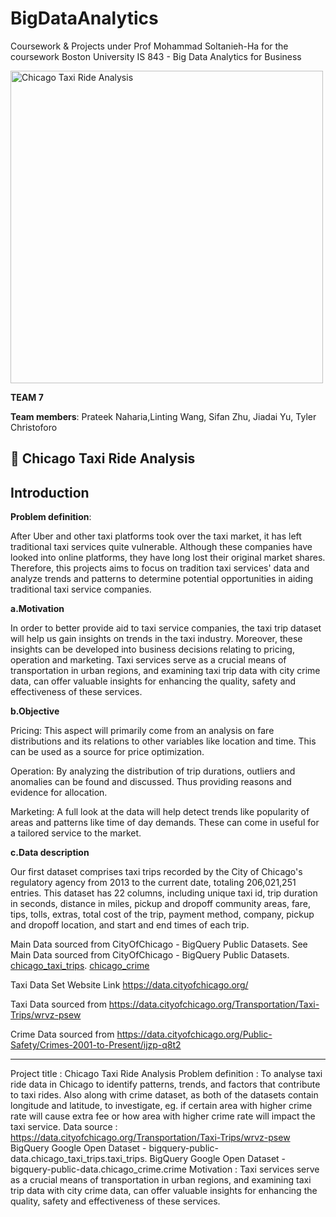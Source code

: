 # BigDataAnalytics
Coursework &amp; Projects under Prof Mohammad Soltanieh-Ha for the coursework Boston University IS 843 - Big Data Analytics for Business

<img src="https://drive.google.com/uc?id=1B_R8TgTfQ1LhG5DWlNIomuyt2_CkjorZ" alt="Chicago Taxi Ride Analysis" width="500"/>


**TEAM 7**

**Team members**: Prateek Naharia,Linting Wang, Sifan Zhu, Jiadai Yu, Tyler Christoforo

## 🚕 Chicago Taxi Ride Analysis


## Introduction


**Problem definition**:

   After Uber and other taxi platforms took over the taxi market, it has left traditional taxi services quite vulnerable. Although these companies have looked into online platforms, they have long lost their original market shares. Therefore, this projects aims to focus on tradition taxi services' data and analyze trends and patterns to determine potential opportunities in aiding traditional taxi service companies.
    
**a.Motivation**

   In order to better provide aid to taxi service companies, the taxi trip dataset will help us gain insights on trends in the taxi industry. Moreover, these insights can be developed into business decisions relating to pricing, operation and marketing.
    Taxi services serve as a crucial means of transportation in urban regions, and examining taxi trip data with city crime data,  can offer valuable insights for enhancing the quality, safety and effectiveness of these services.

**b.Objective**

Pricing:  This aspect will primarily come from an analysis on fare distributions and its relations to other variables like location and time.  This can be used as a source for price optimization.

Operation: By analyzing the distribution of trip durations, outliers and anomalies can be found and discussed. Thus providing reasons and evidence for allocation.

Marketing: A full look at the data will help detect trends like popularity of areas and patterns like time of day demands. These can come in useful for a tailored service to the market.



**c.Data description**

   Our first dataset comprises taxi trips recorded by the City of Chicago's regulatory agency from 2013 to the current date, totaling 206,021,251 entries. This dataset has 22 columns, including unique taxi id, trip duration in seconds, distance in miles, pickup and dropoff community areas, fare, tips, tolls, extras, total cost of the trip, payment method, company, pickup and dropoff location, and start and end times of each trip.

Main Data sourced from CityOfChicago - BigQuery Public Datasets. See Main Data sourced from CityOfChicago - BigQuery Public Datasets.  
[chicago_taxi_trips](https://console.cloud.google.com/bigquery?p=bigquery-public-data&d=chicago_taxi_trips&page=dataset).
[chicago_crime](https://console.cloud.google.com/bigquery?p=bigquery-public-data&d=chicago_crime&page=dataset)



Taxi Data Set Website Link  https://data.cityofchicago.org/

Taxi Data sourced from https://data.cityofchicago.org/Transportation/Taxi-Trips/wrvz-psew

Crime Data sourced from https://data.cityofchicago.org/Public-Safety/Crimes-2001-to-Present/ijzp-q8t2

*******






Project title : Chicago Taxi Ride Analysis
Problem definition :
To analyse taxi ride data in Chicago to identify patterns, trends, and factors that contribute to taxi rides. Also along with crime dataset, as both of the datasets contain  longitude and latitude, to investigate, eg. if certain area with higher crime rate will cause extra fee or how area with higher crime rate will impact the taxi service.
Data source :
 https://data.cityofchicago.org/Transportation/Taxi-Trips/wrvz-psew
 BigQuery Google Open Dataset - bigquery-public-data.chicago_taxi_trips.taxi_trips.
 BigQuery Google Open Dataset - bigquery-public-data.chicago_crime.crime
Motivation :
Taxi services serve as a crucial means of transportation in urban regions, and examining taxi trip data with city crime data,  can offer valuable insights for enhancing the quality, safety and effectiveness of these services.


